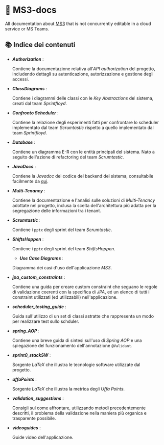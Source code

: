 # 📝 MS3-docs
All documentation about [MS3](https://github.com/CSW-Teams/MS3) that is not concurrently editable in a cloud service or MS Teams.

## 📚 Indice dei contenuti

- **_Authorization_** :

  Contiene la documentazione relativa all'_API authorization_ del progetto, includendo dettagli su autenticazione, autorizzazione e gestione degli accessi.

- **_ClassDiagrams_** :

  Contiene i diagrammi delle classi con le _Key Abstractions_ del sistema, creati dal team _Sprintfloyd_.
  
- **_Confronto Scheduler_** :

  Contiene la relazione degli esperimenti fatti per confrontare lo scheduler implementato dal team _Scrumtastic_ rispetto a quello implementato dal team _Sprintfloyd_.
  
- **_Database_** :

  Contiene un diagramma E-R con le entità principali del sistema. Nato a seguito dell'azione di refactoring del team _Scrumtastic_.

- **_JavaDocs_** :

  Contiene la _Javadoc_ del codice del backend del sistema, consultabile facilmente da [qui](https://csw-teams.github.io/).

- **_Multi-Tenancy_** :

  Contiene la documentazione e l'analisi sulle soluzioni di _Multi-Tenancy_ adottate nel progetto, inclusa la scelta dell'architettura più adatta per la segregazione delle informazioni tra i tenant.

- **_Scrumtastic_** :

  Contiene i `pptx` degli sprint del team _Scrumtastic_.

- **_ShiftsHappen_** :

  Contiene i `pptx` degli sprint del team _ShiftsHappen_.

  - **_Use Case Diagrams_** :

  Diagramma dei casi d'uso dell'applicazione _MS3_.

- **_jpa_custom_constraints_** :

  Contiene una guida per creare custom constraint che seguano le regole di validazione coerenti con la specifica di _JPA_, ed un elenco di tutti i constraint utilizzati (ed utilizzabili) nell'applicazione.

- **_scheduler_testing_guide_** :

  Guida sull'utilizzo di un set di classi astratte che rappresenta un modo per realizzare test sullo schduler.

- **_spring_AOP_** :

  Contiene una breve guida di sintesi sull'uso di _Spring AOP_ e una spiegazione del funzionamento dell'annotazione `@Validant`.

- **_sprint0_stackSW_** :

  Sorgente _LaTeX_ che illustra le tecnologie software utilizzate dal progetto.

- **_uffaPoints_** :

  Sorgente _LaTeX_ che illustra la metrica degli _Uffa Points_.

- **_validation_suggestions_** :

  Consigli sul come affrontare, utilizzando metodi precedentemente descritti, il problema della validazione nella maniera più organica e trasparente possibile.
  
- **_videoguides_** :

  Guide video dell'applicazione.

